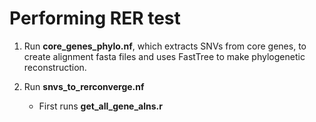 # Performing RER test

1. Run **core_genes_phylo.nf**, which extracts SNVs from core genes, to
create alignment fasta files and uses FastTree to make phylogenetic
reconstruction.

2. Run **snvs_to_rerconverge.nf**
    * First runs **get_all_gene_alns.r**
